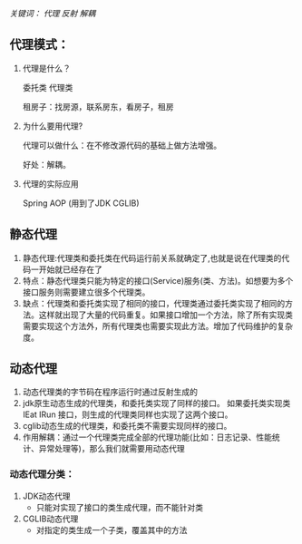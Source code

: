 *关键词： 代理 反射 解耦* 

## 代理模式：

1. 代理是什么？

    委托类 代理类 

    租房子：找房源，联系房东，看房子，租房

2. 为什么要用代理? 

   代理可以做什么：在不修改源代码的基础上做方法增强。

   好处：解耦。

3. 代理的实际应用

   Spring AOP (用到了JDK CGLIB)

## 静态代理

1. 静态代理:代理类和委托类在代码运行前关系就确定了,也就是说在代理类的代码一开始就已经存在了
2. 特点：静态代理类只能为特定的接口(Service)服务(类、方法)。如想要为多个接口服务则需要建立很多个代理类。
3. 缺点：代理类和委托类实现了相同的接口，代理类通过委托类实现了相同的方法。这样就出现了大量的代码重复。如果接口增加一个方法，除了所有实现类需要实现这个方法外，所有代理类也需要实现此方法。增加了代码维护的复杂度。

## 动态代理

1. 动态代理类的字节码在程序运行时通过反射生成的
2. jdk原生动态生成的代理类，和委托类实现了同样的接口。 如果委托类实现类 IEat IRun 接口，则生成的代理类同样也实现了这两个接口。
3. cglib动态生成的代理类，和委托类不需要实现同样的接口。
4. 作用解耦：通过一个代理类完成全部的代理功能(比如：日志记录、性能统计、异常处理等)，那么我们就需要用动态代理

### 动态代理分类：

1. JDK动态代理
   + 只能对实现了接口的类生成代理，而不能针对类
2. CGLIB动态代理
   + 对指定的类生成一个子类，覆盖其中的方法

















